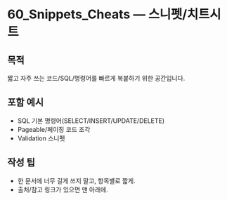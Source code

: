 # 60_Snippets_Cheats — 스니펫/치트시트

## 목적
짧고 자주 쓰는 코드/SQL/명령어를 빠르게 복붙하기 위한 공간입니다.

## 포함 예시
- SQL 기본 명령어(SELECT/INSERT/UPDATE/DELETE)
- Pageable/페이징 코드 조각
- Validation 스니펫

## 작성 팁
- 한 문서에 너무 길게 쓰지 말고, 항목별로 짧게.
- 출처/참고 링크가 있으면 맨 아래에.
